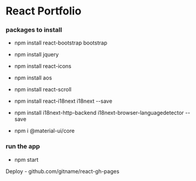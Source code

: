 # React Portfolio

### packages to install
- npm install react-bootstrap bootstrap
- npm install jquery
- npm install react-icons
- npm install aos
- npm install react-scroll

- npm install react-i18next i18next --save
- npm install i18next-http-backend i18next-browser-languagedetector --save
- npm i @material-ui/core

### run the app
- npm start

Deploy - github.com/gitname/react-gh-pages
